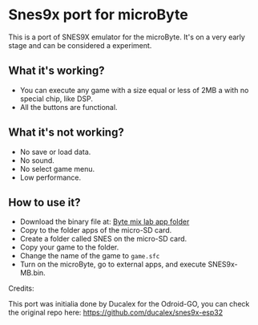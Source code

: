 # Snes9x port for microByte

This is a port of SNES9X emulator for the microByte. It's on a very early stage and can be considered a experiment. 

## What it's working?

- You can execute any game with a size equal or less of 2MB a with no special chip, like DSP.
- All the buttons are functional.

## What it's not working?

- No save or load data.
- No sound. 
- No select game menu.
- Low performance.

## How to use it?

- Download the binary file at: [Byte mix lab app folder](http://bytemixlab.com/resources?preview_id=291&preview_nonce=72ad8b72ae&preview=true)
- Copy to the folder apps of the micro-SD card.
- Create a folder called SNES on the micro-SD card.
- Copy your game to the folder.
- Change the name of the game to ``game.sfc``
- Turn on the microByte, go to external apps, and execute SNES9x-MB.bin.

Credits:

This port was initialia done by Ducalex for the Odroid-GO, you can check the original repo here:
https://github.com/ducalex/snes9x-esp32
